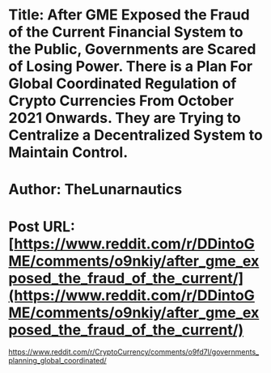 # Title: After GME Exposed the Fraud of the Current Financial System to the Public, Governments are Scared of Losing Power. There is a Plan For Global Coordinated Regulation of Crypto Currencies From October 2021 Onwards. They are Trying to Centralize a Decentralized System to Maintain Control.
# Author: TheLunarnautics
# Post URL: [https://www.reddit.com/r/DDintoGME/comments/o9nkiy/after_gme_exposed_the_fraud_of_the_current/](https://www.reddit.com/r/DDintoGME/comments/o9nkiy/after_gme_exposed_the_fraud_of_the_current/)


https://www.reddit.com/r/CryptoCurrency/comments/o9fd7l/governments_planning_global_coordinated/
